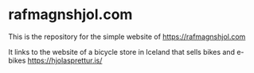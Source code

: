 # rafmagnshjol.com

This is the repository for the simple website of https://rafmagnshjol.com

It links to the website of a bicycle store in Iceland that sells bikes and e-bikes https://hjolasprettur.is/
